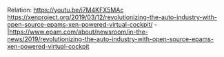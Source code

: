 Relation: https://youtu.be/i7M4KFX5MAc
https://xenproject.org/2019/03/12/revolutionizing-the-auto-industry-with-open-source-epams-xen-powered-virtual-cockpit/
-|https://www.epam.com/about/newsroom/in-the-news/2019/revolutionizing-the-auto-industry-with-open-source-epams-xen-powered-virtual-cockpit


